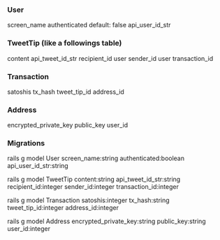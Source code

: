 ### User
screen_name
authenticated default: false
api_user_id_str

### TweetTip (like a followings table)
content
api_tweet_id_str
recipient_id user
sender_id user
transaction_id

### Transaction
satoshis
tx_hash
tweet_tip_id
address_id

### Address
encrypted_private_key
public_key
user_id


### Migrations
rails g model User screen_name:string authenticated:boolean api_user_id_str:string

rails g model TweetTip content:string api_tweet_id_str:string recipient_id:integer sender_id:integer transaction_id:integer

rails g model Transaction satoshis:integer tx_hash:string tweet_tip_id:integer address_id:integer

rails g model Address encrypted_private_key:string public_key:string user_id:integer
